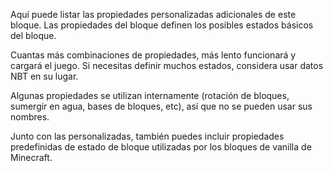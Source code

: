 Aquí puede listar las propiedades personalizadas adicionales de este bloque.
Las propiedades del bloque definen los posibles estados básicos del bloque.

Cuantas más combinaciones de propiedades, más lento funcionará y cargará el juego.
Si necesitas definir muchos estados, considera usar datos NBT en su lugar.

Algunas propiedades se utilizan internamente (rotación de bloques, sumergir en agua, bases de bloques, etc),
así que no se pueden usar sus nombres.

Junto con las personalizadas, también puedes incluir propiedades predefinidas de estado de bloque utilizadas por los bloques de vanilla de Minecraft.